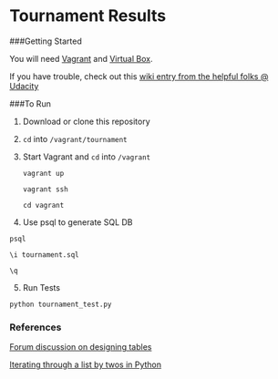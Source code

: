 Tournament Results
=============

###Getting Started

You will need [Vagrant](http://www.vagrantup.com/downloads.html) and [Virtual Box](https://www.virtualbox.org/wiki/Downloads).

If you have trouble, check out this [wiki entry from the helpful folks @ Udacity](https://www.udacity.com/wiki/ud197/install-vagrant)

###To Run

1. Download or clone this repository
2. `cd` into  `/vagrant/tournament` 
3. Start Vagrant and `cd` into `/vagrant`
    ```
    vagrant up
    
    vagrant ssh
    
    cd vagrant
    ```
    
4. Use psql to generate SQL DB
  ```
  psql
  
  \i tournament.sql
  
  \q
  ```
5. Run Tests
  ```
  python tournament_test.py
  ```
  
### References
[Forum discussion on designing tables](https://discussions.udacity.com/t/p2-normalized-table-design/19927/7)

[Iterating through a list by twos in Python](http://stackoverflow.com/questions/2990121/how-do-i-loop-through-a-python-list-by-twos)
